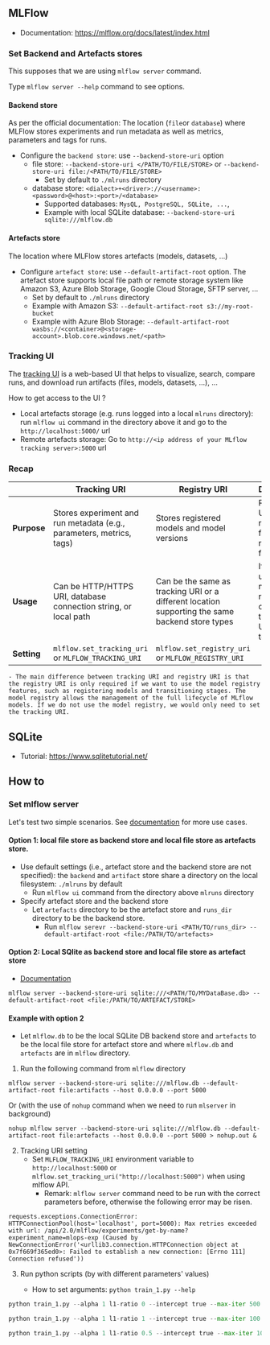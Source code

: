 
## MLFlow
- Documentation: https://mlflow.org/docs/latest/index.html

### Set Backend and Artefacts stores 

This supposes that we are using `mlflow server` command.

Type `mlflow server --help` command to see options.

#### Backend store
As per the official documentation: The location (`file`or `database`) where MLFlow stores experiments and run metadata as well as metrics, parameters and tags for runs.

- Configure the `backend store`: use `--backend-store-uri` option
  - file store: `--backend-store-uri </PATH/TO/FILE/STORE>` or `--backend-store-uri file:/<PATH/TO/FILE/STORE>`
    - Set by default to `./mlruns` directory 
  - database store: `<dialect>+<driver>://<username>:<password>@<host>:<port>/<database>`
    - Supported databases: `MysQL, PostgreSQL, SQLite, ...`,  
    - Example with local SQLite database: `--backend-store-uri sqlite:///mlflow.db`

#### Artefacts store
The location where MLFlow stores artefacts (models, datasets, ...)

- Configure `artefact store`: use `--default-artifact-root` option. The artefact store supports local file path or remote storage system like Amazon S3, Azure Blob Storage, Google Cloud Storage, SFTP server, ...
  - Set by default to `./mlruns` directory
  - Example with Amazon S3: `--default-artifact-root s3://my-root-bucket`
  - Example with Azure Blob Storage: `--default-artifact-root wasbs://<container>@<storage-account>.blob.core.windows.net/<path>`


### Tracking UI
The [tracking UI](https://mlflow.org/docs/latest/tracking.html#tracking-ui) is a web-based UI that helps to visualize, 
search, compare runs, and download run artifacts (files, models, datasets, ...), ...

How to get access to the UI ?
- Local artefacts storage (e.g. runs logged into a local `mlruns` directory): run `mlflow ui` command in the directory above it and go to the `http://localhost:5000/` url
- Remote artefacts storage: Go to `http://<ip address of your MLflow tracking server>:5000` url 

### Recap


|                   | Tracking URI                                          | Registry URI                                          | Difference                                           |
|-------------------|-------------------------------------------------------|-------------------------------------------------------|-------------------------------------------------------|
| **Purpose**       | Stores experiment and run metadata (e.g., parameters, metrics, tags)                    | Stores registered models and model versions           | Registry URI is required for model registry features  |
| **Usage**         | Can be HTTP/HTTPS URI, database connection string, or local path | Can be the same as tracking URI or a different location supporting the same backend store types    | If not using the model registry, only tracking URI needs to be set |
| **Setting**       | `mlflow.set_tracking_uri` or `MLFLOW_TRACKING_URI`    | `mlflow.set_registry_uri` or `MLFLOW_REGISTRY_URI`    |                                                       |


    - The main difference between tracking URI and registry URI is that the registry URI is only required if we want to use the model registry features, such as registering models and transitioning stages. The model registry allows the management of the full lifecycle of MLflow models. If we do not use the model registry, we would only need to set the tracking URI.


## SQLite
- Tutorial: https://www.sqlitetutorial.net/


## How to

### Set mlflow server
Let's test two simple scenarios. See [documentation](https://mlflow.org/docs/latest/tracking.html#how-runs-and-artifacts-are-recorded) for more use cases.


#### Option 1: local file store as backend store and local file store as artefacts store. 
- Use default settings (i.e., artefact store and the backend store are not specified): the `backend` and `artifact` store share a directory on the local filesystem: `./mlruns` by default 
  - Run `mlflow ui` command from the directory above `mlruns` directory
- Specify artefact store and the backend store
  - Let `artefacts` directory to be the artefact store and `runs_dir` directory to be the backend store.
    - Run `mlflow serevr --backend-store-uri <PATH/TO/runs_dir> --default-artifact-root <file:/PATH/TO/artefacts>`

  
#### Option 2: Local SQlite as backend store and local file store as artefact store
    
- [Documentation](https://mlflow.org/docs/latest/tracking.html#scenario-2-mlflow-on-localhost-with-sqlite)


```shell
mlflow server --backend-store-uri sqlite:///<PATH/TO/MYDataBase.db> --default-artifact-root <file:/PATH/TO/ARTEFACT/STORE>
```

#### Example with option 2
- Let `mlflow.db` to be the local SQLite DB backend store and `artefacts` to be the local file store for artefact store and where `mlflow.db` and `artefacts` are in `mlflow` directory.

1. Run the following command from `mlflow` directory

```shell
mlflow server --backend-store-uri sqlite:///mlflow.db --default-artifact-root file:artifacts --host 0.0.0.0 --port 5000
````
Or (with the use of `nohup` command when we need to run `mlserver` in background)

```shell
nohup mlflow server --backend-store-uri sqlite:///mlflow.db --default-artifact-root file:artefacts --host 0.0.0.0 --port 5000 > nohup.out &
```

2. Tracking URI setting
    - Set `MLFLOW_TRACKING_URI` environment variable to `http://localhost:5000` or `mlflow.set_tracking_uri("http://localhost:5000")` when using mlflow API.
        - Remark: `mlflow server` command need to be run with the correct parameters before, otherwise the following error may be risen.
```text
requests.exceptions.ConnectionError: HTTPConnectionPool(host='localhost', port=5000): Max retries exceeded with url: /api/2.0/mlflow/experiments/get-by-name?experiment_name=mlops-exp (Caused by NewConnectionError('<urllib3.connection.HTTPConnection object at 0x7f669f365ed0>: Failed to establish a new connection: [Errno 111] Connection refused'))
```

3. Run python scripts  (by with different parameters' values)

    - How to set arguments: `python train_1.py --help`

```python
python train_1.py --alpha 1 l1-ratio 0 --intercept true --max-iter 500
```
```python
python train_1.py --alpha 1 l1-ratio 1 --intercept true --max-iter 100
```
```python
python train_1.py --alpha 1 l1-ratio 0.5 --intercept true --max-iter 100
```
